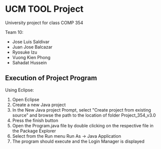UCM TOOL Project
=================
University project for class COMP 354

Team 10:
- Jose Luis Saldivar 
- Juan Jose Balcazar
- Ryosuke Izu
- Vuong Kien Phong
- Sahadat Hussein 


Execution of Project Program
----------------------------
Using Eclipse:

1. Open Eclipse
2. Create a new Java project
3. In the New Java project Prompt, select "Create project from existing source" and browse the path to the location of folder Project_354_v3.0
4. Press the finish button
5. Open the Program.java file by double clicking on the respective file in the Package Explorer
6. Select from the Run menu Run As -> Java Application
7. The program should execute and the Login Manager is displayed


